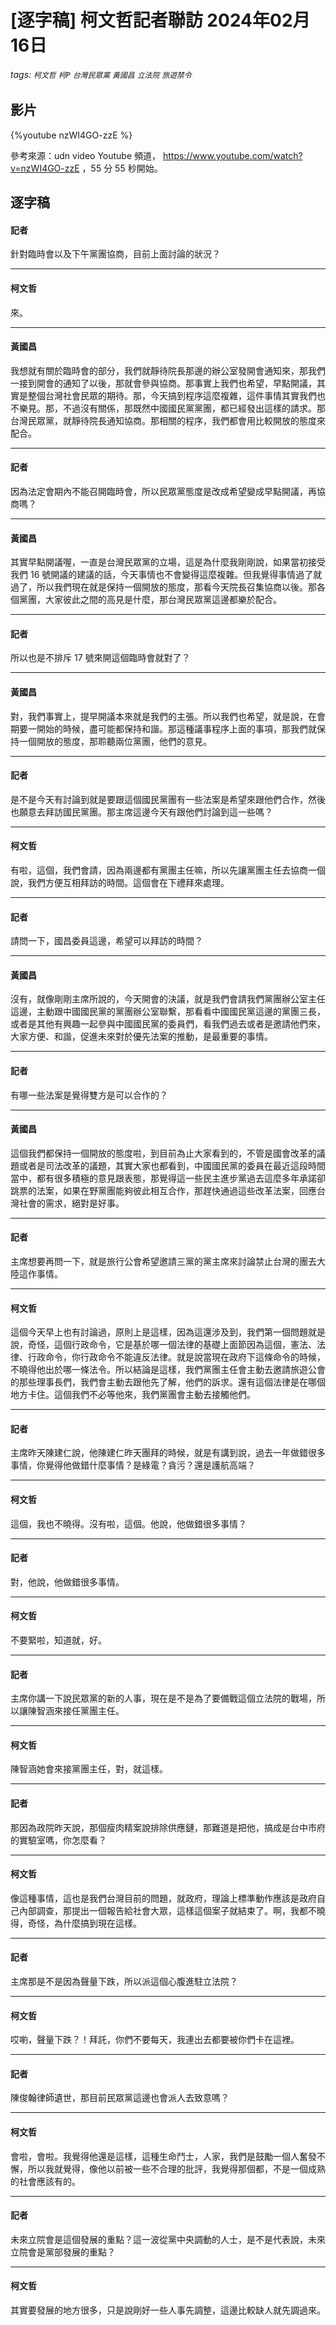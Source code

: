 # [逐字稿] 柯文哲記者聯訪 2024年02月16日

###### tags: `柯文哲` `柯P` `台灣民眾黨` `黃國昌` `立法院` `旅遊禁令`

## 影片

{%youtube nzWI4GO-zzE %}

參考來源：udn video Youtube 頻道， https://www.youtube.com/watch?v=nzWI4GO-zzE ，55 分 55 秒開始。

## 逐字稿

#### 記者

針對臨時會以及下午黨團協商，目前上面討論的狀況？

---

#### 柯文哲

來。

---

#### 黃國昌

我想就有關於臨時會的部分，我們就靜待院長那邊的辦公室發開會通知來，那我們一接到開會的通知了以後，那就會參與協商。那事實上我們也希望，早點開議，其實是整個台灣社會民眾的期待。那，今天搞到程序這麼複雜，這件事情其實我們也不樂見。那，不過沒有關係，那既然中國國民黨黨團，都已經發出這樣的請求。那台灣民眾黨，就靜待院長通知協商。那相關的程序，我們都會用比較開放的態度來配合。

---

#### 記者

因為法定會期內不能召開臨時會，所以民眾黨態度是改成希望變成早點開議，再協商嗎？

---

#### 黃國昌

其實早點開議喔，一直是台灣民眾黨的立場，這是為什麼我剛剛說，如果當初接受我們 16 號開議的建議的話，今天事情也不會變得這麼複雜。但我覺得事情過了就過了，所以我們現在就是保持一個開放的態度，那看今天院長召集協商以後。那各個黨團，大家彼此之間的高見是什麼，那台灣民眾黨這邊都樂於配合。

---

#### 記者

所以也是不排斥 17 號來開這個臨時會就對了？

---

#### 黃國昌

對，我們事實上，提早開議本來就是我們的主張。所以我們也希望，就是說，在會期要一開始的時候，盡可能都保持和諧。那這種議事程序上面的事項，那我們就保持一個開放的態度，那聆聽兩位黨團，他們的意見。

---

#### 記者

是不是今天有討論到就是要跟這個國民黨團有一些法案是希望來跟他們合作，然後也願意去拜訪國民黨團。那主席這邊今天有跟他們討論到這一些嗎？

---

#### 柯文哲

有啦，這個，我們會請，因為兩邊都有黨團主任嘛，所以先讓黨團主任去協商一個說，我們方便互相拜訪的時間。這個會在下禮拜來處理。

---

#### 記者

請問一下，國昌委員這邊，希望可以拜訪的時間？

---

#### 黃國昌

沒有，就像剛剛主席所說的，今天開會的決議，就是我們會請我們黨團辦公室主任這邊，主動跟中國國民黨的黨團辦公室聯繫，那看看中國國民黨這邊的黨團三長，或者是其他有興趣一起參與中國國民黨的委員們，看我們過去或者是邀請他們來，大家方便、和諧，促進未來對於優先法案的推動，是最重要的事情。

---

#### 記者

有哪一些法案是覺得雙方是可以合作的？

---

#### 黃國昌

這個我們都保持一個開放的態度啦，到目前為止大家看到的，不管是國會改革的議題或者是司法改革的議題，其實大家也都看到，中國國民黨的委員在最近這段時間當中，都有很多積極的意見跟表態，那覺得這一些民主進步黨過去這麼多年承諾卻跳票的法案，如果在野黨團能夠彼此相互合作，那趕快通過這些改革法案，回應台灣社會的需求，絕對是好事。

---

#### 記者

主席想要再問一下，就是旅行公會希望邀請三黨的黨主席來討論禁止台灣的團去大陸這作事情。

---

#### 柯文哲

這個今天早上也有討論過，原則上是這樣，因為這還涉及到，我們第一個問題就是說，奇怪，這個行政命令，它是基於哪一個法律的基礎上面節因為這個，憲法、法律、行政命令，你行政命令不能違反法律。就是說當現在政府下這條命令的時候，不曉得他出於哪一條法令。所以結論是這樣，我們黨團主任會主動去邀請旅遊公會的那些理事長們，我們會主動去跟他先了解，他們的訴求。還有這個法律是在哪個地方卡住。這個我們不必等他來，我們黨團會主動去接觸他們。

---

#### 記者

主席昨天陳建仁說，他陳建仁昨天團拜的時候，就是有講到說，過去一年做錯很多事情，你覺得他做錯什麼事情？是綠電？貪污？還是護航高端？

---

#### 柯文哲

這個，我也不曉得。沒有啦，這個。他說，他做錯很多事情？

---

#### 記者

對，他說，他做錯很多事情。

---

#### 柯文哲

不要緊啦，知道就，好。

---

#### 記者

主席你講一下說民眾黨的新的人事，現在是不是為了要備戰這個立法院的戰場，所以讓陳智涵來接任黨團主任。

---

#### 柯文哲

陳智涵她會來接黨團主任，對，就這樣。

---

#### 記者

那因為政院昨天說，那個瘦肉精案說排除供應鏈，那難道是把他，搞成是台中市府的實驗室嗎，你怎麼看？

---

#### 柯文哲

像這種事情，這也是我們台灣目前的問題，就政府，理論上標準動作應該是政府自己內部調查，那提出一個報告給社會大眾，這樣這個案子就結束了。啊，我都不曉得，奇怪，為什麼搞到現在這樣。

---

#### 記者

主席那是不是因為聲量下跌，所以派這個心腹進駐立法院？

---

#### 柯文哲

哎喲，聲量下跌？！拜託，你們不要每天，我連出去都要被你們卡在這裡。

---

#### 記者

陳俊翰律師遺世，那目前民眾黨這邊也會派人去致意嗎？

---

#### 柯文哲

會啦，會啦。我覺得他還是這樣，這種生命鬥士，人家，我們是鼓勵一個人奮發不懈，所以我就覺得，像他以前被一些不合理的批評，我覺得那個都，不是一個成熟的社會應該有的。

---

#### 記者

未來立院會是這個發展的重點？這一波從黨中央調動的人士，是不是代表說，未來立院會是黨部發展的重點？

---

#### 柯文哲

其實要發展的地方很多，只是說剛好一些人事先調整，這邊比較缺人就先調過來。

